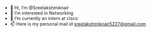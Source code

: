 - 👋 Hi, I’m @Sreelakshmiknair
- 👀 I’m interested in Networking
- 🌱 I’m currently an intern at cisco
- 📫 Here is my personal mail id sreelakshmiknair5227@gmail.com

<!---
Sreelakshmiknair/Sreelakshmiknair is a ✨ special ✨ repository because its `README.md` (this file) appears on your GitHub profile.
You can click the Preview link to take a look at your changes.
--->
